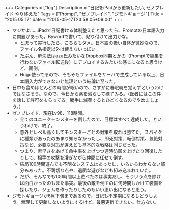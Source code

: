 +++
Categories = ["log"]
Description = "日記をiPadから更新したい, ゼノブレイド やり終えた"
Tags = ["Prompt", "ゼノブレイド", "ジモトギョージ"]
Title = "2015 05 17"
date = "2015-05-17T23:58:05+09:00"
+++

* マジかよ……iPadで日記書ける体制整えたと思ったら、Promptの日本語入力に問題があった。Bywordで書いて、貼り付けて出力かな。
	* と思って実行したら、こちらもダメ。日本語の扱い自体が微妙なので、ファイル名指定以外は使えないっぽい。
	* たぶん、解決法はazu氏みたいなDropbox同期とかの（Promptで編集を行わないファイル転送後）にデプロイするみたいな感じになると思うけど、面倒。
	* Hugo使ってるので、そもそもファイルをサーバで生成している以上、日本語入力ができないと無理という結論に至った。
* 日中も含めほとんどの時間が眠いので、さすがに春眠暁を覚えずというわけではなさそう。なので、今日から薬を減らして様子みる。（医者にはこの件を話して許可をもらってる。勝手に減薬するとひどくなるのでやめましょう。）
* ゼノブレイド、現在Lv98、118時間。
	* 全てのユニークモンスターを倒したので、目標はすべて達成した。というわけで、終了。
	* 意外とレベル高くしてモンスターごとの対策を取れば勝てた。スパイクに種類があったのあまり知らなかったし、即死対策、転倒対策、気絶対策など、必要な対策が違えども基本的な戦略は同じだった。
	* つまり、素早さをあげて命中率を上げつつ適時防御を上げたり回復したりして、相手の攻撃を凌ぎながら仲間に任せて倒す。
	* 結局100時間遊んでも不明なシステムはあったし、いろいろわからない部分もあった。不親切な点や、退屈な遊びなども組み込まれていた。
	* だが、そんなでも100時間以上遊べたのは事実だし、そういう点を除けば面白かったのもまた事実。最後の敵を倒すのに何時間もかけて装備を探したり、ジェムを作ったりしたのもいい思い出になると思う。
* ジモトギョージが6月下旬まであるので、日記も不定期になるしどうしよう。無理して更新しないようにするけど、最悪更新できない。仕方ない。